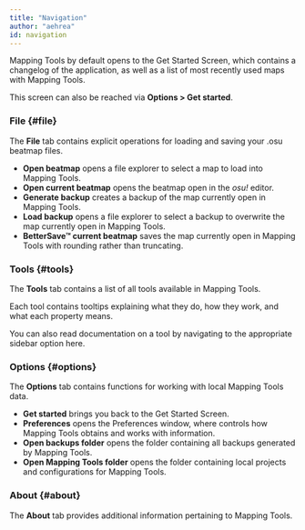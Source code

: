 ```yaml
---
title: "Navigation"
author: "aehrea"
id: navigation
---
```


Mapping Tools by default opens to the Get Started Screen, which contains a changelog of the application, as well as a list of most recently used maps with Mapping Tools. 

This screen can also be reached via **Options > Get started**.

### File {#file}

The **File** tab contains explicit operations for loading and saving your .osu beatmap files.

- **Open beatmap** opens a file explorer to select a map to load into Mapping Tools.
- **Open current beatmap** opens the beatmap open in the _osu!_ editor.
- **Generate backup** creates a backup of the map currently open in Mapping Tools.
- **Load backup** opens a file explorer to select a backup to overwrite the map currently open in Mapping Tools.
- **BetterSave™ current beatmap** saves the map currently open in Mapping Tools with rounding rather than truncating.

### Tools {#tools}

The **Tools** tab contains a list of all tools available in Mapping Tools.

Each tool contains tooltips explaining what they do, how they work, and what each property means.

You can also read documentation on a tool by navigating to the appropriate sidebar option here.

### Options {#options}

The **Options** tab contains functions for working with local Mapping Tools data.

- **Get started** brings you back to the Get Started Screen.
- **Preferences** opens the Preferences window, where controls how Mapping Tools obtains and works with information.
- **Open backups folder** opens the folder containing all backups generated by Mapping Tools.
- **Open Mapping Tools folder** opens the folder containing local projects and configurations for Mapping Tools.

### About {#about}

The **About** tab provides additional information pertaining to Mapping Tools.